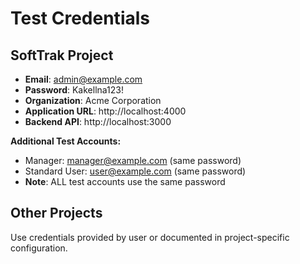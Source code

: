 # Test Credentials

## SoftTrak Project

- **Email**: admin@example.com
- **Password**: Kakellna123!
- **Organization**: Acme Corporation
- **Application URL**: http://localhost:4000
- **Backend API**: http://localhost:3000

**Additional Test Accounts:**
- Manager: manager@example.com (same password)
- Standard User: user@example.com (same password)
- **Note**: ALL test accounts use the same password

## Other Projects

Use credentials provided by user or documented in project-specific configuration.
